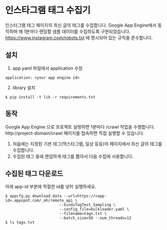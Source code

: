 # 인스타그램 태그 수집기
인스타그램 태그 페이지의 최신 글의 태그를 수집합니다. Google App Engine에서 동작하며 매 1분마다 랜덤함 샘플 데이터를 수집하도록 구현되었습니다.
https://www.instagram.com/robots.txt 에 명시되어 있는 규칙을 준수합니다.

## 설치
1. app.yaml 파일에서 application 수정

  ```
  application: <your app engine id>
  ```
2. library 설치

  ```
  $ pip install -t lib -r requirements.txt
  ```

## 동작
Google App Engine 으로 프로젝트 실행하면 1분마다 /crawl 작업을 수행합니다.
http://project-domain/crawl 페이지를 접속하면 직접 실행할 수 있습니다.

1. 처음에는 지정된 기본 태그(먹스타그램, 일상 등등)의 페이지에서 최신 글의 태그를 수집합니다.
2. 수집된 태그 중에 랜덤하게 태그를 뽑아서 다음 수집에 사용합니다.


## 수집된 태그 다운로드
아래 app-id 부분에 적절한 id를 넣어 실행하세요.
```
$ appcfg.py download_data --url=https://<app-id>.appspot.com/_ah/remote_api \
                        --kind=TagText_Sampling \
                        --config_file=bulkloader.yaml \
                        --filename=tags.txt \
                        --batch_size=50 --num_threads=12
$ ls tags.txt
```

